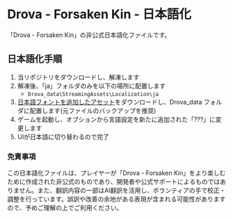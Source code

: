 # Drova - Forsaken Kin - 日本語化

「Drova - Forsaken Kin」の非公式日本語化ファイルです。


## 日本語化手順

1.	当リポジトリをダウンロードし、解凍します
2.	解凍後、「ja」フォルダのみを以下の場所に配置します
    - `Drova_data\StreamingAssets\Localization\ja`
3.	[日本語フォントを追加したアセット](https://drive.google.com/file/d/1Tw2N2z-un8ql25-rEbbkgX0C1w933d27/view?usp=sharing)をダウンロードし、Drova_data フォルダに配置します(元ファイルのバックアップを推奨)
4.	ゲームを起動し、オプションから言語設定を新たに追加された「???」に変更します
5.	UIが日本語に切り替わるので完了


### 免責事項

この日本語化ファイルは、プレイヤーが「Drova - Forsaken Kin」をより楽しむために作成された非公式のものであり、開発者や公式サポートによるものではありません。また、翻訳内容の一部はAI翻訳を活用し、ボランティアの手で校正・調整を行っています。誤訳や改善の余地がある表現が含まれる可能性がありますので、予めご理解の上でご利用ください。